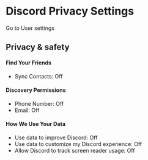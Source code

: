 # Discord Privacy Settings

Go to User settings



## Privacy & safety

#### Find Your Friends
- Sync Contacts: Off

#### Discovery Permissions
- Phone Number: Off
- Email: Off

#### How We Use Your Data
- Use data to improve Discord: Off
- Use data to customize my Discord experience: Off
- Allow Discord to track screen reader usage: Off

